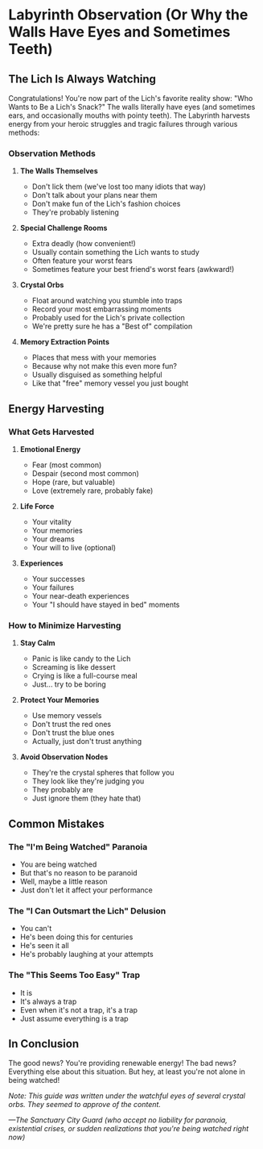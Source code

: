 # Labyrinth Observation (Or Why the Walls Have Eyes and Sometimes Teeth)

## The Lich Is Always Watching

Congratulations! You're now part of the Lich's favorite reality show: "Who Wants to Be a Lich's Snack?" The walls literally have eyes (and sometimes ears, and occasionally mouths with pointy teeth). The Labyrinth harvests energy from your heroic struggles and tragic failures through various methods:

### Observation Methods

1. **The Walls Themselves**
   - Don't lick them (we've lost too many idiots that way)
   - Don't talk about your plans near them
   - Don't make fun of the Lich's fashion choices
   - They're probably listening

2. **Special Challenge Rooms**
   - Extra deadly (how convenient!)
   - Usually contain something the Lich wants to study
   - Often feature your worst fears
   - Sometimes feature your best friend's worst fears (awkward!)

3. **Crystal Orbs**
   - Float around watching you stumble into traps
   - Record your most embarrassing moments
   - Probably used for the Lich's private collection
   - We're pretty sure he has a "Best of" compilation

4. **Memory Extraction Points**
   - Places that mess with your memories
   - Because why not make this even more fun?
   - Usually disguised as something helpful
   - Like that "free" memory vessel you just bought

## Energy Harvesting

### What Gets Harvested

1. **Emotional Energy**
   - Fear (most common)
   - Despair (second most common)
   - Hope (rare, but valuable)
   - Love (extremely rare, probably fake)

2. **Life Force**
   - Your vitality
   - Your memories
   - Your dreams
   - Your will to live (optional)

3. **Experiences**
   - Your successes
   - Your failures
   - Your near-death experiences
   - Your "I should have stayed in bed" moments

### How to Minimize Harvesting

1. **Stay Calm**
   - Panic is like candy to the Lich
   - Screaming is like dessert
   - Crying is like a full-course meal
   - Just... try to be boring

2. **Protect Your Memories**
   - Use memory vessels
   - Don't trust the red ones
   - Don't trust the blue ones
   - Actually, just don't trust anything

3. **Avoid Observation Nodes**
   - They're the crystal spheres that follow you
   - They look like they're judging you
   - They probably are
   - Just ignore them (they hate that)

## Common Mistakes

### The "I'm Being Watched" Paranoia
- You are being watched
- But that's no reason to be paranoid
- Well, maybe a little reason
- Just don't let it affect your performance

### The "I Can Outsmart the Lich" Delusion
- You can't
- He's been doing this for centuries
- He's seen it all
- He's probably laughing at your attempts

### The "This Seems Too Easy" Trap
- It is
- It's always a trap
- Even when it's not a trap, it's a trap
- Just assume everything is a trap

## In Conclusion

The good news? You're providing renewable energy! The bad news? Everything else about this situation. But hey, at least you're not alone in being watched!

*Note: This guide was written under the watchful eyes of several crystal orbs. They seemed to approve of the content.*

*—The Sanctuary City Guard (who accept no liability for paranoia, existential crises, or sudden realizations that you're being watched right now)* 
